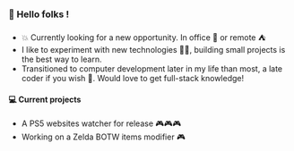 ### 👋 Hello folks ! 

- :boom: Currently looking for a new opportunity. In office  :office: or remote  :tent: 
- I like to experiment with new technologies :man_technologist:, building small projects is the best way to learn.
- Transitioned to computer development later in my life than most, a late coder if you wish 🌱. Would love to get full-stack knowledge! 

#### 💻 Current projects

- A PS5 websites watcher for release 🎮🎮🎮
- Working on a Zelda BOTW items modifier 🎮